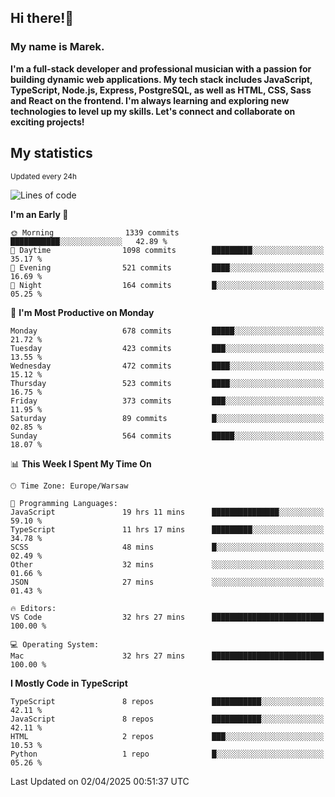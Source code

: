 ## Hi there!👋 ##
### My name is Marek. ###

**I'm a full-stack developer and professional musician with a passion for building dynamic web applications. My tech stack includes JavaScript, TypeScript, Node.js, Express, PostgreSQL, as well as HTML, CSS, Sass and React on the frontend. I'm always learning and exploring new technologies to level up my skills. Let's connect and collaborate on exciting projects!**

## My statistics ##
<sub>Updated every 24h</sub>
<!--START_SECTION:waka-->
![Lines of code](https://img.shields.io/badge/From%20Hello%20World%20I%27ve%20Written-237.3%20thousand%20lines%20of%20code-blue)

**I'm an Early 🐤** 

```text
🌞 Morning                1339 commits        ███████████░░░░░░░░░░░░░░   42.89 % 
🌆 Daytime                1098 commits        █████████░░░░░░░░░░░░░░░░   35.17 % 
🌃 Evening                521 commits         ████░░░░░░░░░░░░░░░░░░░░░   16.69 % 
🌙 Night                  164 commits         █░░░░░░░░░░░░░░░░░░░░░░░░   05.25 % 
```
📅 **I'm Most Productive on Monday** 

```text
Monday                   678 commits         █████░░░░░░░░░░░░░░░░░░░░   21.72 % 
Tuesday                  423 commits         ███░░░░░░░░░░░░░░░░░░░░░░   13.55 % 
Wednesday                472 commits         ████░░░░░░░░░░░░░░░░░░░░░   15.12 % 
Thursday                 523 commits         ████░░░░░░░░░░░░░░░░░░░░░   16.75 % 
Friday                   373 commits         ███░░░░░░░░░░░░░░░░░░░░░░   11.95 % 
Saturday                 89 commits          █░░░░░░░░░░░░░░░░░░░░░░░░   02.85 % 
Sunday                   564 commits         █████░░░░░░░░░░░░░░░░░░░░   18.07 % 
```


📊 **This Week I Spent My Time On** 

```text
🕑︎ Time Zone: Europe/Warsaw

💬 Programming Languages: 
JavaScript               19 hrs 11 mins      ███████████████░░░░░░░░░░   59.10 % 
TypeScript               11 hrs 17 mins      █████████░░░░░░░░░░░░░░░░   34.78 % 
SCSS                     48 mins             █░░░░░░░░░░░░░░░░░░░░░░░░   02.49 % 
Other                    32 mins             ░░░░░░░░░░░░░░░░░░░░░░░░░   01.66 % 
JSON                     27 mins             ░░░░░░░░░░░░░░░░░░░░░░░░░   01.43 % 

🔥 Editors: 
VS Code                  32 hrs 27 mins      █████████████████████████   100.00 % 

💻 Operating System: 
Mac                      32 hrs 27 mins      █████████████████████████   100.00 % 
```

**I Mostly Code in TypeScript** 

```text
TypeScript               8 repos             ███████████░░░░░░░░░░░░░░   42.11 % 
JavaScript               8 repos             ███████████░░░░░░░░░░░░░░   42.11 % 
HTML                     2 repos             ███░░░░░░░░░░░░░░░░░░░░░░   10.53 % 
Python                   1 repo              █░░░░░░░░░░░░░░░░░░░░░░░░   05.26 % 
```




 Last Updated on 02/04/2025 00:51:37 UTC
<!--END_SECTION:waka-->

<!--
**MarekSax/MarekSax** is a ✨ _special_ ✨ repository because its `README.md` (this file) appears on your GitHub profile.

Here are some ideas to get you started:

- 🔭 I’m currently working on ...
- 🌱 I’m currently learning ...
- 👯 I’m looking to collaborate on ...
- 🤔 I’m looking for help with ...
- 💬 Ask me about ...
- 📫 How to reach me: ...
- 😄 Pronouns: ...
- ⚡ Fun fact: ...
-->
